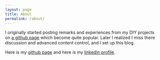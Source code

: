 ```yaml
---
layout: page
title: About
permalink: /about/
---
```


I originally started posting remarks and experiences from my DIY projects on [a github page](https://github.com/petervojtek/diy) which become quite popular. Later I realized I miss there discussion and advanced content control, and I set up this blog.

Here is my [github page](https://github.com/petervojtek) and here is my [linkedin profile](http://sk.linkedin.com/pub/peter-vojtek/12/9b9/197).
